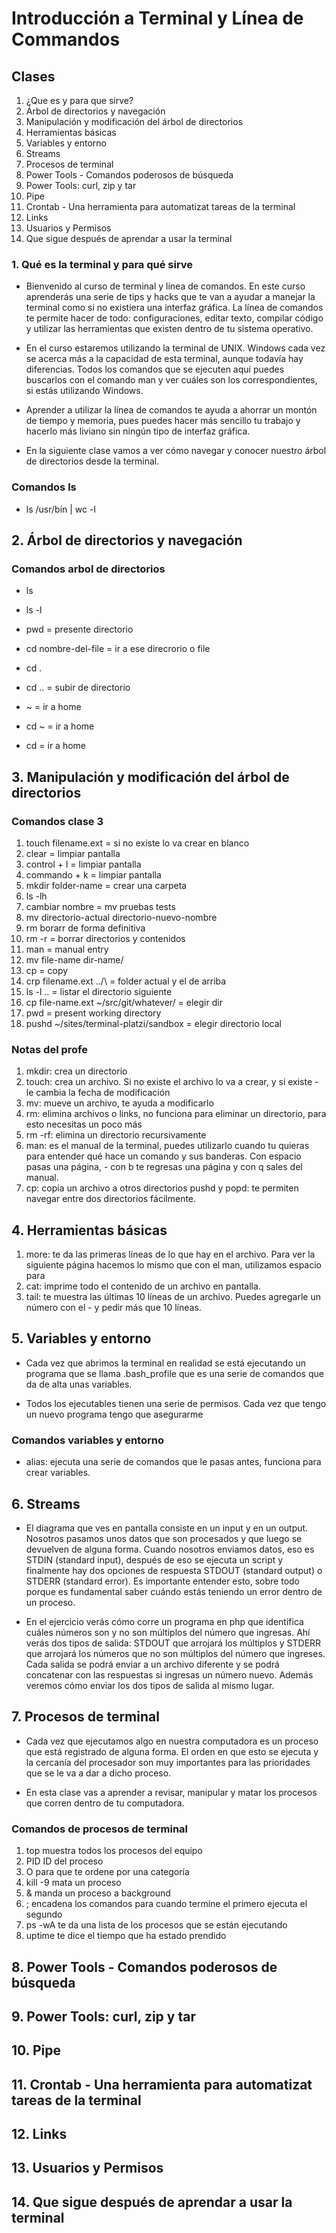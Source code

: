 # Introducción a Terminal y Línea de Commandos

## Clases

1. ¿Que es y para que sirve?
2. Árbol de directorios y navegación
3. Manipulación y modificación del árbol de directorios
4. Herramientas básicas
5. Variables y entorno
6. Streams
7. Procesos de terminal
8. Power Tools - Comandos poderosos de búsqueda
9. Power Tools: curl, zip y tar
10. Pipe
11. Crontab - Una herramienta para automatizat tareas de la terminal
12. Links
13. Usuarios y Permisos
14. Que sigue después de aprendar a usar la terminal

### 1. Qué es la terminal y para qué sirve

- Bienvenido al curso de terminal y línea de comandos. En este curso aprenderás una serie de tips y hacks que te van a ayudar a manejar la terminal como si no existiera una interfaz gráfica. La línea de comandos te permite hacer de todo: configuraciones, editar texto, compilar código y utilizar las herramientas que existen dentro de tu sistema operativo.

- En el curso estaremos utilizando la terminal de UNIX. Windows cada vez se acerca más a la capacidad de esta terminal, aunque todavía hay diferencias. Todos los comandos que se ejecuten aquí puedes buscarlos con el comando man y ver cuáles son los correspondientes, si estás utilizando Windows.

- Aprender a utilizar la línea de comandos te ayuda a ahorrar un montón de tiempo y memoria, pues puedes hacer más sencillo tu trabajo y hacerlo más liviano sin ningún tipo de interfaz gráfica.

- En la siguiente clase vamos a ver cómo navegar y conocer nuestro árbol de directorios desde la terminal.

### Comandos ls

- ls /usr/bin | wc -l

## 2. Árbol de directorios y navegación

### Comandos arbol de directorios

- ls

- ls -l

- pwd = presente directorio

- cd nombre-del-file = ir a ese direcrorio o file

- cd .

- cd .. = subir de directorio

- ~ = ir a home

- cd ~ = ir a home

- cd = ir a home

## 3. Manipulación y modificación del árbol de directorios

### Comandos clase 3

1. touch filename.ext = si no existe lo va crear en blanco
2. clear = limpiar pantalla
3. control + l = limpiar pantalla
4. commando + k = limpiar pantalla
5. mkdir folder-name = crear una carpeta
6. ls -lh
7. cambiar nombre = mv pruebas tests
8. mv directorio-actual directorio-nuevo-nombre
9. rm borarr de forma definitiva
10. rm -r = borrar directorios y contenidos
11. man = manual entry
12. mv file-name dir-name/
13. cp = copy
14. crp filename.ext ../\ = folder actual y el de arriba
15. ls -l .. = listar el directorio siguiente
16. cp file-name.ext ~/src/git/whatever/ = elegir dir
17. pwd = present working directory
18. pushd ~/sites/terminal-platzi/sandbox = elegir directorio local

### Notas del profe

1. mkdir: crea un directorio
2. touch: crea un archivo. Si no existe el archivo lo va a crear, y si existe - le cambia la fecha de modificación
3. mv: mueve un archivo, te ayuda a modificarlo
4. rm: elimina archivos o links, no funciona para eliminar un directorio, para esto necesitas un poco más
5. rm -rf: elimina un directorio recursivamente
6. man: es el manual de la terminal, puedes utilizarlo cuando tu quieras para entender qué hace un comando y sus banderas. Con espacio pasas una página, - con b te regresas una página y con q sales del manual.
7. cp: copia un archivo a otros directorios
pushd y popd: te permiten navegar entre dos directorios fácilmente.

## 4. Herramientas básicas

1. more: te da las primeras líneas de lo que hay en el archivo. Para ver la siguiente página hacemos lo mismo que con el man, utilizamos espacio para
2. cat: imprime todo el contenido de un archivo en pantalla.
3. tail: te muestra las últimas 10 líneas de un archivo. Puedes agregarle un número con el - y pedir más que 10 líneas.

## 5. Variables y entorno

- Cada vez que abrimos la terminal en realidad se está ejecutando un programa que se llama .bash_profile que es una serie de comandos que da de alta unas variables.

- Todos los ejecutables tienen una serie de permisos. Cada vez que tengo un nuevo programa tengo que asegurarme

### Comandos variables y entorno

- alias: ejecuta una serie de comandos que le pasas antes, funciona para crear variables.

## 6. Streams

- El diagrama que ves en pantalla consiste en un input y en un output. Nosotros pasamos unos datos que son procesados y que luego se devuelven de alguna forma. Cuando nosotros enviamos datos, eso es STDIN (standard input), después de eso se ejecuta un script y finalmente hay dos opciones de respuesta STDOUT (standard output) o STDERR (standard error). Es importante entender esto, sobre todo porque es fundamental saber cuándo estás teniendo un error dentro de un proceso.

- En el ejercicio verás cómo corre un programa en php que identifica cuáles números son y no son múltiplos del número que ingresas. Ahí verás dos tipos de salida: STDOUT que arrojará los múltiplos y STDERR que arrojará los números que no son múltiplos del número que ingreses. Cada salida se podrá enviar a un archivo diferente y se podrá concatenar con las respuestas si ingresas un número nuevo. Además veremos cómo enviar los dos tipos de salida al mismo lugar.

## 7. Procesos de terminal

- Cada vez que ejecutamos algo en nuestra computadora es un proceso que está registrado de alguna forma. El orden en que esto se ejecuta y la cercanía del procesador son muy importantes para las prioridades que se le va a dar a dicho proceso.

- En esta clase vas a aprender a revisar, manipular y matar los procesos que corren dentro de tu computadora.

### Comandos de procesos de terminal

1. top muestra todos los procesos del equipo
2. PID ID del proceso
3. O para que te ordene por una categoría
4. kill -9 mata un proceso
5. & manda un proceso a background
6. ; encadena los comandos para cuando termine el primero ejecuta el segundo
7. ps -wA te da una lista de los procesos que se están ejecutando
8. uptime te dice el tiempo que ha estado prendido

## 8. Power Tools - Comandos poderosos de búsqueda

## 9. Power Tools: curl, zip y tar

## 10. Pipe

## 11. Crontab - Una herramienta para automatizat tareas de la terminal

## 12. Links

## 13. Usuarios y Permisos

## 14. Que sigue después de aprendar a usar la terminal

